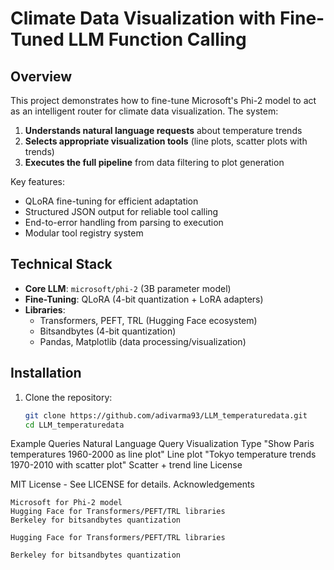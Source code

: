 # Climate Data Visualization with Fine-Tuned LLM Function Calling


##  Overview

This project demonstrates how to fine-tune Microsoft's Phi-2 model to act as an intelligent router for climate data visualization. The system:

1. **Understands natural language requests** about temperature trends
2. **Selects appropriate visualization tools** (line plots, scatter plots with trends)
3. **Executes the full pipeline** from data filtering to plot generation

Key features:
- QLoRA fine-tuning for efficient adaptation
- Structured JSON output for reliable tool calling
- End-to-error handling from parsing to execution
- Modular tool registry system

##  Technical Stack

- **Core LLM**: `microsoft/phi-2` (3B parameter model)
- **Fine-Tuning**: QLoRA (4-bit quantization + LoRA adapters)
- **Libraries**:
  - Transformers, PEFT, TRL (Hugging Face ecosystem)
  - Bitsandbytes (4-bit quantization)
  - Pandas, Matplotlib (data processing/visualization)

##  Installation

1. Clone the repository:
   ```bash
   git clone https://github.com/adivarma93/LLM_temperaturedata.git
   cd LLM_temperaturedata


Example Queries
Natural Language Query	Visualization Type
"Show Paris temperatures 1960-2000 as line plot"	Line plot
"Tokyo temperature trends 1970-2010 with scatter plot"	Scatter + trend line
 License

MIT License - See LICENSE for details.
 Acknowledgements

    Microsoft for Phi-2 model
    Hugging Face for Transformers/PEFT/TRL libraries
    Berkeley for bitsandbytes quantization

    Hugging Face for Transformers/PEFT/TRL libraries

    Berkeley for bitsandbytes quantization
